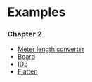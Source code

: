 # Examples

### Chapter 2
* [Meter length converter](https://github.com/riacataquian/The-Little-Elixir-OTP-Guidebook/blob/master/examples/lib/meter_length_converter.ex)
* [Board](https://github.com/riacataquian/The-Little-Elixir-OTP-Guidebook/blob/master/examples/lib/board.ex)
* [ID3](https://github.com/riacataquian/The-Little-Elixir-OTP-Guidebook/blob/master/examples/lib/id3.ex)
* [Flatten]()
